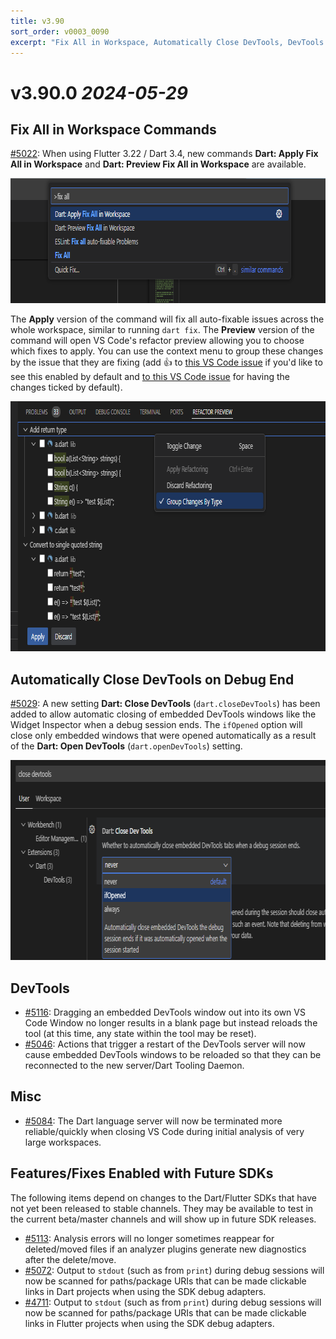 ```yaml
---
title: v3.90
sort_order: v0003_0090
excerpt: "Fix All in Workspace, Automatically Close DevTools, DevTools multi-window support..."
---
```


# v3.90.0 _2024-05-29_

## Fix All in Workspace Commands

[#5022](https://github.com/Dart-Code/Dart-Code/issues/5022): When using Flutter 3.22 / Dart 3.4, new commands **Dart: Apply Fix All in Workspace** and **Dart: Preview Fix All in Workspace** are available.

<img loading="lazy" src="/images/release_notes/v3.90/fix_all_commands.png" width="780" height="200" />

The **Apply** version of the command will fix all auto-fixable issues across the whole workspace, similar to running `dart fix`. The **Preview** version of the command will open VS Code's refactor preview allowing you to choose which fixes to apply. You can use the context menu to group these changes by the issue that they are fixing (add 👍 to [this VS Code issue](https://github.com/microsoft/vscode/issues/207580) if you'd like to see this enabled by default and [to this VS Code issue](https://github.com/microsoft/vscode/issues/207578) for having the changes ticked by default).

<img loading="lazy" src="/images/release_notes/v3.90/fix_all_preview.png" width="780" height="400" />


## Automatically Close DevTools on Debug End

[#5029](https://github.com/Dart-Code/Dart-Code/issues/5029): A new setting **Dart: Close DevTools** (`dart.closeDevTools`) has been added to allow automatic closing of embedded DevTools windows like the Widget Inspector when a debug session ends. The `ifOpened` option will close only embedded windows that were opened automatically as a result of the **Dart: Open DevTools** (`dart.openDevTools`) setting.

<img loading="lazy" src="/images/release_notes/v3.90/close_dev_tools.png" width="780" height="320" />


## DevTools

- [#5116](https://github.com/Dart-Code/Dart-Code/issues/5116): Dragging an embedded DevTools window out into its own VS Code Window no longer results in a blank page but instead reloads the tool (at this time, any state within the tool may be reset).
- [#5046](https://github.com/Dart-Code/Dart-Code/issues/5046): Actions that trigger a restart of the DevTools server will now cause embedded DevTools windows to be reloaded so that they can be reconnected to the new server/Dart Tooling Daemon.


## Misc

- [#5084](https://github.com/Dart-Code/Dart-Code/issues/5084): The Dart language server will now be terminated more reliable/quickly when closing VS Code during initial analysis of very large workspaces.


## Features/Fixes Enabled with Future SDKs

The following items depend on changes to the Dart/Flutter SDKs that have not yet been released to stable channels. They may be available to test in the current beta/master channels and will show up in future SDK releases.

- [#5113](https://github.com/Dart-Code/Dart-Code/issues/5113): Analysis errors will no longer sometimes reappear for deleted/moved files if an analyzer plugins generate new diagnostics after the delete/move.
- [#5072](https://github.com/Dart-Code/Dart-Code/issues/5072): Output to `stdout` (such as from `print`) during debug sessions will now be scanned for paths/package URIs that can be made clickable links in Dart projects when using the SDK debug adapters.
- [#4711](https://github.com/Dart-Code/Dart-Code/issues/4711): Output to `stdout` (such as from `print`) during debug sessions will now be scanned for paths/package URIs that can be made clickable links in Flutter projects when using the SDK debug adapters.
